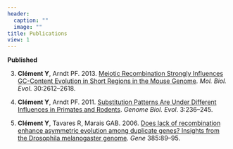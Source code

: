 ```yaml
---
header:
  caption: ""
  image: ""
title: Publications
view: 1
---
```



**Published**

3. **Clément Y**, Arndt PF. 2013. <a href="/pubs/Clément_2013_Molecular Biology and Evolution.pdf" target="_blank">Meiotic Recombination Strongly Influences GC-Content Evolution in Short Regions in the Mouse Genome</a>. *Mol. Biol. Evol*. 30:2612–2618.

2. **Clément Y**, Arndt PF. 2011. <a href="/pubs/Clément_2011_Genome Biology and Evolution.pdf" target="_blank">Substitution Patterns Are Under Different Influences in Primates and Rodents</a>. *Genome Biol. Evol*. 3:236–245.

1. **Clément Y**, Tavares R, Marais GAB. 2006. <a href="/pubs/Clément_2006_Gene.pdf" target="_blank">Does lack of recombination enhance asymmetric evolution among duplicate genes? Insights from the Drosophila melanogaster genome</a>. *Gene* 385:89–95.